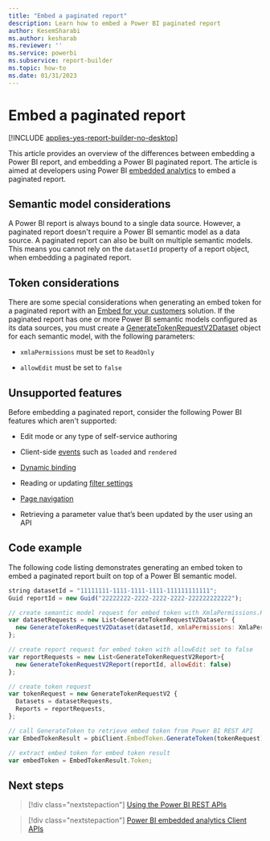 ```yaml
---
title: "Embed a paginated report"
description: Learn how to embed a Power BI paginated report
author: KesemSharabi
ms.author: kesharab
ms.reviewer: ''
ms.service: powerbi
ms.subservice: report-builder
ms.topic: how-to
ms.date: 01/31/2023
---
```


# Embed a paginated report

[!INCLUDE [applies-yes-report-builder-no-desktop](../includes/applies-yes-report-builder-no-desktop.md)] 

This article provides an overview of the differences between embedding a Power BI report, and embedding a Power BI paginated report. The article is aimed at developers using Power BI [embedded analytics](/power-bi/developer/embedded/) to embed a paginated report.

## Semantic model considerations

A Power BI report is always bound to a single data source. However, a paginated report doesn't require a Power BI semantic model as a data source. A paginated report can also be built on multiple semantic models. This means you cannot rely on the `datasetId` property of a report object, when embedding a paginated report.

## Token considerations

There are some special considerations when generating an embed token for a paginated report with an [Embed for your customers](../developer/embedded/embedded-analytics-power-bi.md#embed-for-your-customers) solution. If the paginated report has one or more Power BI semantic models configured as its data sources, you must create a [GenerateTokenRequestV2Dataset](/rest/api/power-bi/embed-token/generate-token#generatetokenrequestv2dataset) object for each semantic model, with the following parameters:

* `xmlaPermissions` must be set to `ReadOnly`

* `allowEdit` must be set to `false`
 
## Unsupported features

Before embedding a paginated report, consider the following Power BI features which aren't supported:

* Edit mode or any type of self-service authoring

* Client-side [events](/javascript/api/overview/powerbi/handle-events) such as `loaded` and `rendered`

* [Dynamic binding](/javascript/api/overview/powerbi/bind-report-datasets)

* Reading or updating [filter settings](/javascript/api/overview/powerbi/control-report-filters)

* [Page navigation](/javascript/api/overview/powerbi/page-navigation)

* Retrieving a parameter value that’s been updated by the user using an API
 
## Code example

The following code listing demonstrates generating an embed token to embed a paginated report built on top of a Power BI semantic model.

```javascript
string datasetId = "11111111-1111-1111-1111-111111111111";
Guid reportId = new Guid("22222222-2222-2222-2222-222222222222");

// create semantic model request for embed token with XmlaPermissions.ReadOnly
var datasetRequests = new List<GenerateTokenRequestV2Dataset> {
  new GenerateTokenRequestV2Dataset(datasetId, xmlaPermissions: XmlaPermissions.ReadOnly)
};

// create report request for embed token with allowEdit set to false
var reportRequests = new List<GenerateTokenRequestV2Report>{
  new GenerateTokenRequestV2Report(reportId, allowEdit: false)
};

// create token request
var tokenRequest = new GenerateTokenRequestV2 {
  Datasets = datasetRequests,
  Reports = reportRequests,
};

// call GenerateToken to retrieve embed token from Power BI REST API
var EmbedTokenResult = pbiClient.EmbedToken.GenerateToken(tokenRequest);

// extract embed token for embed token result
var embedToken = EmbedTokenResult.Token;
```

## Next steps 

> [!div class="nextstepaction"]
> [Using the Power BI REST APIs](/rest/api/power-bi/)

> [!div class="nextstepaction"]
> [Power BI embedded analytics Client APIs](/javascript/api/overview/powerbi/)
